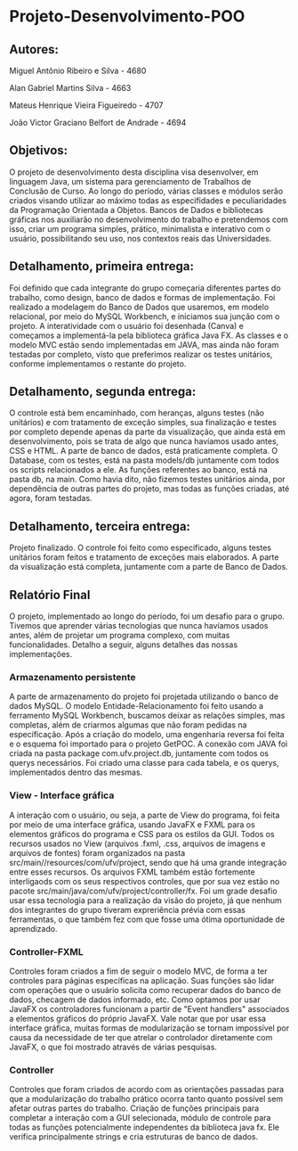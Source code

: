 # Projeto-Desenvolvimento-POO

## Autores:

Miguel Antônio Ribeiro e Silva - 4680

Alan Gabriel Martins Silva - 4663

Mateus Henrique Vieira Figueiredo - 4707

João Victor Graciano Belfort de Andrade - 4694

## Objetivos:

O projeto de desenvolvimento desta disciplina visa desenvolver, em linguagem Java, um sistema para gerenciamento de Trabalhos de Conclusão de Curso.
Ao longo do período, várias classes e módulos serão criados visando utilizar ao máximo todas as especifidades e  peculiaridades da Programação Orientada a Objetos.
Bancos de Dados e bibliotecas gráficas nos auxiliarão no desenvolvimento do trabalho e pretendemos com isso, criar um programa simples, prático, minimalista e  interativo com o usuário, possibilitando seu uso, nos contextos reais das Universidades.

## Detalhamento, primeira entrega:

Foi definido que cada integrante do grupo começaria diferentes partes do trabalho, como design, banco de dados e formas de implementação. Foi realizado a modelagem do Banco de Dados que usaremos, em modelo relacional, por meio do MySQL Workbench, e iniciamos sua junção com o projeto. A interatividade com o usuário foi desenhada (Canva) e começamos a implementá-la pela biblioteca gráfica Java FX. As classes e o modelo MVC estão sendo implementadas em JAVA, mas ainda não foram testadas por completo, visto que preferimos realizar os testes unitários, conforme implementamos o restante do projeto.

## Detalhamento, segunda entrega:

O controle está bem encaminhado, com heranças, alguns testes (não unitários) e com tratamento de exceção simples, sua finalização e testes por completo depende apenas da parte da visualização, que ainda está em desenvolvimento, pois se trata de algo que nunca havíamos usado antes, CSS e HTML. A parte de banco de dados, está praticamente completa. O Database, com os testes, está na pasta models/db juntamente com todos os scripts relacionados a ele. As funções referentes ao banco, está na pasta db, na main. Como havia dito, não fizemos testes unitários ainda, por dependência de outras partes do projeto, mas todas as funções criadas, até agora, foram testadas.

## Detalhamento, terceira entrega:

Projeto finalizado. O controle foi feito como especificado, alguns testes unitários foram feitos e tratamento de exceções mais elaborados. A parte da visualização está completa, juntamente com a parte de Banco de Dados.

## Relatório Final

O projeto, implementado ao longo do período, foi um desafio para o grupo. Tivemos que aprender várias tecnologias que nunca havíamos usados antes, além de projetar um programa complexo, com muitas funcionalidades. Detalho a seguir, alguns detalhes das nossas implementações.

### Armazenamento persistente

A parte de armazenamento do projeto foi projetada utilizando o banco de dados MySQL. O modelo Entidade-Relacionamento foi feito usando a ferramento MySQL Workbench, buscamos deixar as relações simples, mas completas, além de criarmos algumas que não foram pedidas na especificação. Após a criação do modelo, uma engenharia reversa foi feita e o esquema foi importado para o projeto GetPOC. A conexão com JAVA foi criada na pasta package com.ufv.project.db, juntamente com todos os querys necessários. Foi criado uma classe para cada tabela, e os querys, implementados dentro das mesmas.

### View - Interface gráfica

A interação com o usuário, ou seja, a parte de View do programa, foi feita por meio de uma interface gráfica, usando JavaFX e FXML para os elementos gráficos do programa e CSS para os estilos da GUI. Todos os recursos usados no View (arquivos .fxml, .css, arquivos de imagens e arquivos de fontes) foram organizados na pasta src/main//resources/com/ufv/project, sendo que há uma grande integração entre esses recursos. Os arquivos FXML também estão fortemente interligaods com os seus respectivos controles, que por sua vez estão no pacote src/main/java/com/ufv/project/controller/fx. Foi um grade desafio usar essa tecnologia para a realização da visão do projeto, já que nenhum dos integrantes do grupo tiveram expreriência prévia com essas ferramentas, o que também fez com que fosse uma ótima oportunidade de aprendizado.

### Controller-FXML

Controles foram criados a fim de seguir o modelo MVC, de forma a ter controles para páginas específicas na aplicação. Suas funções são lidar com operações que o usuário solicita como recuperar dados do banco de dados, checagem de dados informado, etc. Como optamos por usar JavaFX os controladores funcionam a partir de "Event handlers" associados a elementos gráficos do próprio JavaFX. Vale notar que por usar essa interface gráfica, muitas formas de modularização se tornam impossível por causa da necessidade de ter que atrelar o controlador diretamente com JavaFX, o que foi mostrado através de várias pesquisas.

### Controller
Controles que foram criados de acordo com as orientações passadas para que a modularização do trabalho prático ocorra tanto quanto possível sem afetar outras partes do trabalho. Criação de funções principais para completar a interação com a GUI selecionada, módulo de controle para todas as funções potencialmente independentes da biblioteca java fx. Ele verifica principalmente strings e cria estruturas de banco de dados.
